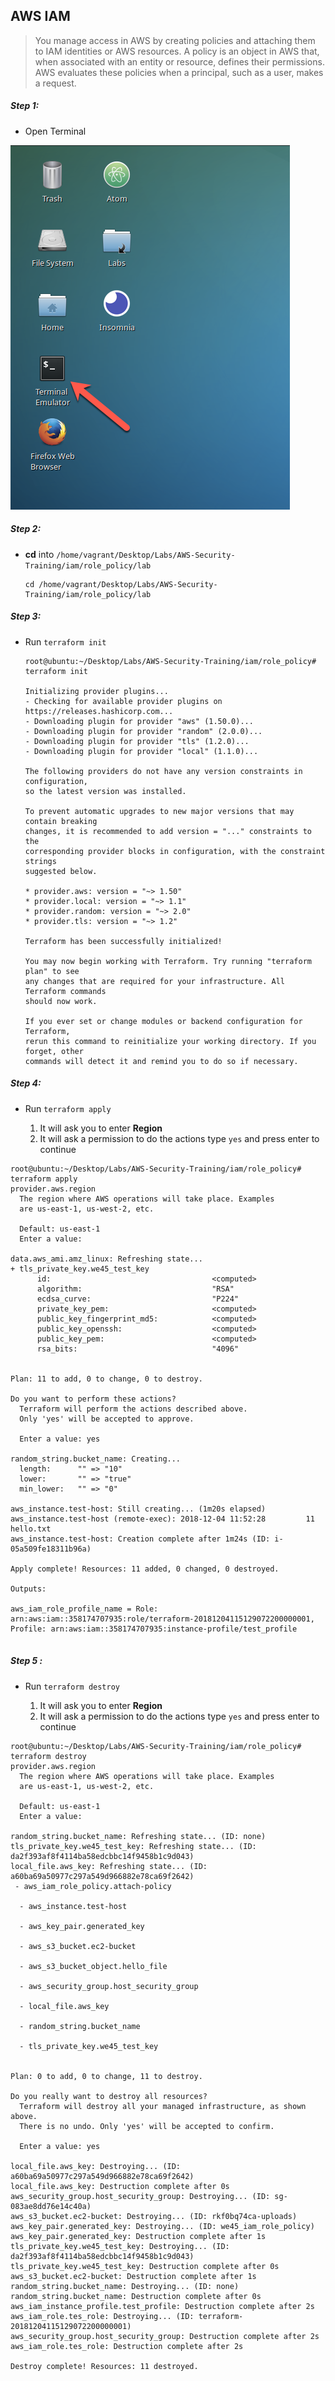 ## AWS IAM 

>You manage access in AWS by creating policies and attaching them to IAM identities or AWS resources. A policy is an object in AWS that, when associated with an entity or resource, defines their permissions. AWS evaluates these policies when a principal, such as a user, makes a request. 


##### Step 1:

* Open Terminal

![](img/terminal.png)

##### Step 2:

*  **cd** into  `/home/vagrant/Desktop/Labs/AWS-Security-Training/iam/role_policy/lab`

    ```commandline
    cd /home/vagrant/Desktop/Labs/AWS-Security-Training/iam/role_policy/lab
    ```
##### Step 3:

* Run `terraform init`

    ```commandline
    root@ubuntu:~/Desktop/Labs/AWS-Security-Training/iam/role_policy# terraform init
    
    Initializing provider plugins...
    - Checking for available provider plugins on https://releases.hashicorp.com...
    - Downloading plugin for provider "aws" (1.50.0)...
    - Downloading plugin for provider "random" (2.0.0)...
    - Downloading plugin for provider "tls" (1.2.0)...
    - Downloading plugin for provider "local" (1.1.0)...
    
    The following providers do not have any version constraints in configuration,
    so the latest version was installed.
    
    To prevent automatic upgrades to new major versions that may contain breaking
    changes, it is recommended to add version = "..." constraints to the
    corresponding provider blocks in configuration, with the constraint strings
    suggested below.
    
    * provider.aws: version = "~> 1.50"
    * provider.local: version = "~> 1.1"
    * provider.random: version = "~> 2.0"
    * provider.tls: version = "~> 1.2"
    
    Terraform has been successfully initialized!
    
    You may now begin working with Terraform. Try running "terraform plan" to see
    any changes that are required for your infrastructure. All Terraform commands
    should now work.
    
    If you ever set or change modules or backend configuration for Terraform,
    rerun this command to reinitialize your working directory. If you forget, other
    commands will detect it and remind you to do so if necessary.
    
    ```

##### Step 4:

* Run `terraform apply`

    1. It will ask you to enter **Region**
    2. It will ask a permission to do the actions type `yes` and press enter to continue

```commandline
root@ubuntu:~/Desktop/Labs/AWS-Security-Training/iam/role_policy# terraform apply
provider.aws.region
  The region where AWS operations will take place. Examples
  are us-east-1, us-west-2, etc.

  Default: us-east-1
  Enter a value: 

data.aws_ami.amz_linux: Refreshing state...
+ tls_private_key.we45_test_key
      id:                                    <computed>
      algorithm:                             "RSA"
      ecdsa_curve:                           "P224"
      private_key_pem:                       <computed>
      public_key_fingerprint_md5:            <computed>
      public_key_openssh:                    <computed>
      public_key_pem:                        <computed>
      rsa_bits:                              "4096"


Plan: 11 to add, 0 to change, 0 to destroy.

Do you want to perform these actions?
  Terraform will perform the actions described above.
  Only 'yes' will be accepted to approve.

  Enter a value: yes

random_string.bucket_name: Creating...
  length:      "" => "10"
  lower:       "" => "true"
  min_lower:   "" => "0"

aws_instance.test-host: Still creating... (1m20s elapsed)
aws_instance.test-host (remote-exec): 2018-12-04 11:52:28         11 hello.txt
aws_instance.test-host: Creation complete after 1m24s (ID: i-05a509fe18311b96a)

Apply complete! Resources: 11 added, 0 changed, 0 destroyed.

Outputs:

aws_iam_role_profile_name = Role: arn:aws:iam::358174707935:role/terraform-20181204115129072200000001, Profile: arn:aws:iam::358174707935:instance-profile/test_profile


```


##### Step 5 :

* Run `terraform destroy`

    1. It will ask you to enter **Region**
    2. It will ask a permission to do the actions type `yes` and press enter to continue

```commandline
root@ubuntu:~/Desktop/Labs/AWS-Security-Training/iam/role_policy# terraform destroy
provider.aws.region
  The region where AWS operations will take place. Examples
  are us-east-1, us-west-2, etc.

  Default: us-east-1
  Enter a value: 

random_string.bucket_name: Refreshing state... (ID: none)
tls_private_key.we45_test_key: Refreshing state... (ID: da2f393af8f4114ba58edcbbc14f9458b1c9d043)
local_file.aws_key: Refreshing state... (ID: a60ba69a50977c297a549d966882e78ca69f2642)
 - aws_iam_role_policy.attach-policy

  - aws_instance.test-host

  - aws_key_pair.generated_key

  - aws_s3_bucket.ec2-bucket

  - aws_s3_bucket_object.hello_file

  - aws_security_group.host_security_group

  - local_file.aws_key

  - random_string.bucket_name

  - tls_private_key.we45_test_key


Plan: 0 to add, 0 to change, 11 to destroy.

Do you really want to destroy all resources?
  Terraform will destroy all your managed infrastructure, as shown above.
  There is no undo. Only 'yes' will be accepted to confirm.

  Enter a value: yes

local_file.aws_key: Destroying... (ID: a60ba69a50977c297a549d966882e78ca69f2642)
local_file.aws_key: Destruction complete after 0s
aws_security_group.host_security_group: Destroying... (ID: sg-083ae8dd76e14c40a)
aws_s3_bucket.ec2-bucket: Destroying... (ID: rkf0bq74ca-uploads)
aws_key_pair.generated_key: Destroying... (ID: we45_iam_role_policy)
aws_key_pair.generated_key: Destruction complete after 1s
tls_private_key.we45_test_key: Destroying... (ID: da2f393af8f4114ba58edcbbc14f9458b1c9d043)
tls_private_key.we45_test_key: Destruction complete after 0s
aws_s3_bucket.ec2-bucket: Destruction complete after 1s
random_string.bucket_name: Destroying... (ID: none)
random_string.bucket_name: Destruction complete after 0s
aws_iam_instance_profile.test_profile: Destruction complete after 2s
aws_iam_role.tes_role: Destroying... (ID: terraform-20181204115129072200000001)
aws_security_group.host_security_group: Destruction complete after 2s
aws_iam_role.tes_role: Destruction complete after 2s

Destroy complete! Resources: 11 destroyed.

```
